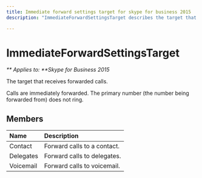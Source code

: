 ```yaml
---
title: Immediate forward settings target for skype for business 2015
description: "ImmediateForwardSettingsTarget describes the target that receives forwarded calls. Contacts, delegates, and voicemail are the properties names."

---
```

# ImmediateForwardSettingsTarget


_** Applies to: **Skype for Business 2015_

The target that receives forwarded calls.
            
Calls are immediately forwarded. The primary number (the number being forwarded from)
does not ring. 
            
## Members



|**Name**|**Description**|
|:-----|:-----|
|Contact|Forward calls to a contact.|
|Delegates|Forward calls to delegates.|
|Voicemail|Forward calls to voicemail.|
